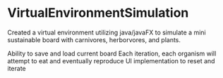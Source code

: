 # VirtualEnvironmentSimulation

Created a virtual environment utilizing java/javaFX to simulate a mini sustainable board with carnivores, herborvores, and plants.

Ability to save and load current board
Each iteration, each organism will attempt to eat and eventually reproduce
UI implementation to reset and iterate
